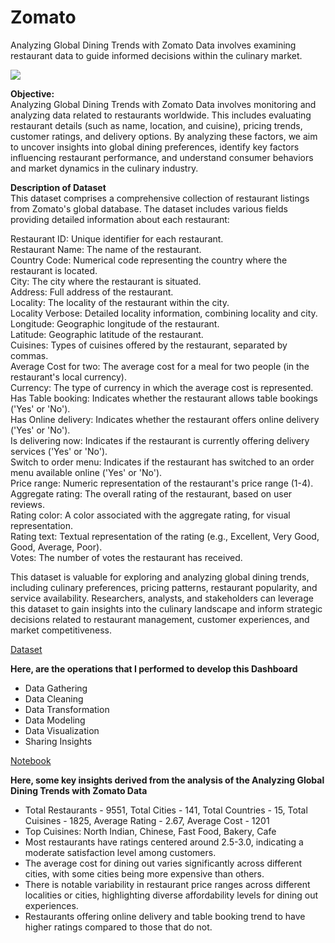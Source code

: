 # Zomato
Analyzing Global Dining Trends with Zomato Data involves examining restaurant data to guide informed decisions within the culinary market.

![](https://i0.wp.com/analyticsindiamag.com/wp-content/uploads/2021/08/Zomato-Machine-Learning-1.jpg?fit=2240%2C1260&ssl=1)

**Objective:**<br>
Analyzing Global Dining Trends with Zomato Data involves monitoring and analyzing data related to restaurants worldwide. This includes evaluating restaurant details (such as name, location, and cuisine), pricing trends, customer ratings, and delivery options. By analyzing these factors, we aim to uncover insights into global dining preferences, identify key factors influencing restaurant performance, and understand consumer behaviors and market dynamics in the culinary industry.

**Description of Dataset**<br>
This dataset comprises a comprehensive collection of restaurant listings from Zomato's global database. The dataset includes various fields providing detailed information about each restaurant:

Restaurant ID: Unique identifier for each restaurant.<br>
Restaurant Name: The name of the restaurant.<br>
Country Code: Numerical code representing the country where the restaurant is located.<br>
City: The city where the restaurant is situated.<br>
Address: Full address of the restaurant.<br>
Locality: The locality of the restaurant within the city.<br>
Locality Verbose: Detailed locality information, combining locality and city.<br>
Longitude: Geographic longitude of the restaurant.<br>
Latitude: Geographic latitude of the restaurant.<br>
Cuisines: Types of cuisines offered by the restaurant, separated by commas.<br>
Average Cost for two: The average cost for a meal for two people (in the restaurant's local currency).<br>
Currency: The type of currency in which the average cost is represented.<br>
Has Table booking: Indicates whether the restaurant allows table bookings ('Yes' or 'No').<br>
Has Online delivery: Indicates whether the restaurant offers online delivery ('Yes' or 'No').<br>
Is delivering now: Indicates if the restaurant is currently offering delivery services ('Yes' or 'No').<br>
Switch to order menu: Indicates if the restaurant has switched to an order menu available online ('Yes' or 'No').<br>
Price range: Numeric representation of the restaurant's price range (1-4).<br>
Aggregate rating: The overall rating of the restaurant, based on user reviews.<br>
Rating color: A color associated with the aggregate rating, for visual representation.<br>
Rating text: Textual representation of the rating (e.g., Excellent, Very Good, Good, Average, Poor).<br>
Votes: The number of votes the restaurant has received.<br>

This dataset is valuable for exploring and analyzing global dining trends, including culinary preferences, pricing patterns, restaurant popularity, and service availability. Researchers, analysts, and stakeholders can leverage this dataset to gain insights into the culinary landscape and inform strategic decisions related to restaurant management, customer experiences, and market competitiveness.

[Dataset](https://www.kaggle.com/datasets/shrutimehta/zomato-restaurants-data)

**Here, are the operations that I performed to develop this Dashboard**
- Data Gathering
- Data Cleaning
- Data Transformation
- Data Modeling
- Data Visualization
- Sharing Insights

[Notebook](https://github.com/amandeepkaur2024/Zomato)

**Here, some key insights derived from the analysis of the Analyzing Global Dining Trends with Zomato Data**<br>
- Total Restaurants - 9551, Total Cities - 141, Total Countries - 15, Total Cuisines - 1825, Average Rating - 2.67, Average Cost - 1201
- Top Cuisines: North Indian, Chinese, Fast Food, Bakery, Cafe
- Most restaurants have ratings centered around 2.5-3.0, indicating a moderate satisfaction level among customers.
- The average cost for dining out varies significantly across different cities, with some cities being more expensive than others.
- There is notable variability in restaurant price ranges across different localities or cities, highlighting diverse affordability levels for dining out experiences.
- Restaurants offering online delivery and table booking trend to have higher ratings compared to those that do not. 


